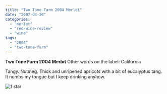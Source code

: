 ```yaml
---
title: "Two Tone Farm 2004 Merlot"
date: "2007-04-26"
categories: 
  - "merlot"
  - "red-wine-review"
  - "wine"
tags: 
  - "2004"
  - "two-tone-farm"
---
```


**Two Tone Farm 2004 Merlot** Other words on the label: California

Tangy. Nutmeg. Thick and unripened apricots with a bit of eucalyptus tang. It numbs my tongue but I keep drinking anyhow.

![1 star](http://www.rebeccagomezfarrell.com/wp-content/uploads/2009/04/rating_olive1.gif "rating_olive1")
